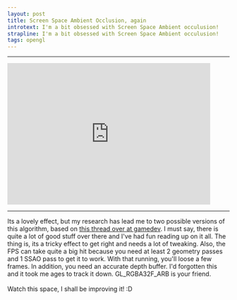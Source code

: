 ```yaml
--- 
layout: post
title: Screen Space Ambient Occlusion, again
introtext: I'm a bit obsessed with Screen Space Ambient occulusion!
strapline: I'm a bit obsessed with Screen Space Ambient occulusion!
tags: opengl
---
```


<div class="clearfix"></div>
<hr/>
<iframe width="460" height="320" src="https://www.youtube.com/embed/4u8lCQ_x-cU" frameborder="0" allowfullscreen></iframe>
<div class="clearfix"></div>
<hr/>


Its a lovely effect, but my research has lead me to two possible versions of this algorithm, based on <a href="http://www.gamedev.net/topic/556187-the-best-ssao-ive-seen/">this thread over at gamedev</a>. I must say, there is quite a lot of good stuff over there and I've had fun reading up on it all. The thing is, its a tricky effect to get right and needs a lot of tweaking. Also, the FPS can take quite a big hit because you need at least 2 geometry passes and 1 SSAO pass to get it to work. With that running, you'll loose a few frames. In addition, you need an accurate depth buffer. I'd forgotten this and it took me ages to track it down. GL_RGBA32F_ARB is your friend.<br /><br />Watch this space, I shall be improving it! :D
